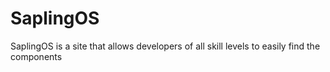 # SaplingOS
SaplingOS is a site that allows developers of all skill levels to easily find the components 
